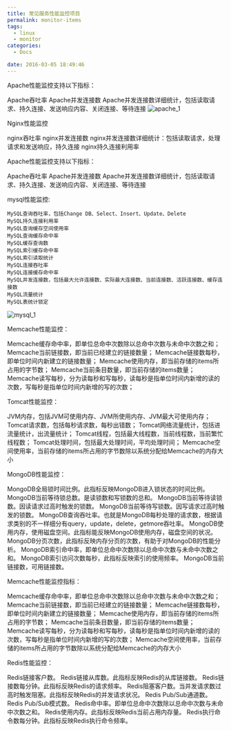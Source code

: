```yaml
---
title: 常见服务性能监控项目
permalink: monitor-items
tags:
  - linux
  - monitor
categories:
  - Docs

date: 2016-03-05 18:49:46
---
```


Apache性能监控支持以下指标：

Apache吞吐率
Apache并发连接数
Apache并发连接数详细统计，包括读取请求、持久连接、发送响应内容、关闭连接、等待连接
![apache_1](http://www.inpeace.cn/wp-content/uploads/2016/03/apache_1.png)
<!--more-->

Nginx性能监控

nginx吞吐率
nginx并发连接数
nginx并发连接数详细统计：包括读取请求，处理请求和发送响应，持久连接
nginx持久连接利用率

Apache性能监控支持以下指标：

Apache吞吐率
Apache并发连接数
Apache并发连接数详细统计，包括读取请求、持久连接、发送响应内容、关闭连接、等待连接

mysql性能监控:

	MySQL查询吞吐率，包括Change DB、Select、Insert、Update、Delete
	MySQL持久连接利用率
	MySQL查询缓存空间使用率
	MySQL查询缓存命中率
	MySQL缓存查询数
	MySQL索引缓存命中率
	MySQL索引读取统计
	MySQL连接吞吐率
	MySQL连接缓存命中率
	MySQL并发连接数，包括最大允许连接数、实际最大连接数、当前连接数、活跃连接数、缓存连接数
	MySQL流量统计
	MySQL表统计锁定
![mysql_1](http://www.inpeace.cn/wp-content/uploads/2016/03/mysql_1.png)

Memcache性能监控：

Memcache缓存命中率，即单位总命中次数除以总命中次数与未命中次数之和；
Memcache当前链接数，即当前已经建立的链接数量；
Memcache链接数每秒，即单位时间内新建立的链接数量；
Memcache使用内存，即当前存储的items所占用的字节数；
Memcache当前条目数量，即当前存储的items数量；
Memcache读写每秒，分为读每秒和写每秒，读每秒是指单位时间内新增的读的次数，写每秒是指单位时间内新增的写的次数；

Tomcat性能监控：

JVM内存，包括JVM可使用内存、JVM所使用内存、JVM最大可使用内存；
Tomcat请求数，包括每秒请求数，每秒出错数；
Tomcat网络流量统计，包括进流量统计，出流量统计；
Tomcat线程，包括最大线程数，当前线程数，当前繁忙线程数；
Tomcat处理时间，包括最大处理时间，平均处理时间；
Memcache空间使用率，当前存储的items所占用的字节数除以系统分配给Memcache的内存大小

MongoDB性能监控：

MongoDB全局锁时间比例。此指标反映MongoDB进入锁状态的时间比例。
MongoDB当前等待锁总数。是读锁数和写锁数的总和。
MongoDB当前等待读锁数。因读请求过高时触发的锁数。
MongoDB当前等待写锁数。因写请求过高时触发的锁数。
MongoDB查询吞吐率。也就是MongoDB每秒处理的请求数，根据请求类别的不一样细分有query，update，delete，getmore吞吐率。
MongoDB使用内存，使用磁盘空间。此指标能反映MongoDB使用内存，磁盘空间的状况。
MongoDB分页次数，此指标反映内存分页的次数，有助于对MongoDB的性能分析。
MongoDB索引命中率，即单位总命中次数除以总命中次数与未命中次数之和。
MongoDB索引访问次数每秒，此指标反映索引的使用频率。
MongoDB当前链接数，可用链接数。

Memcache性能监控指标：

Memcache缓存命中率，即单位总命中次数除以总命中次数与未命中次数之和；
Memcache当前链接数，即当前已经建立的链接数量；
Memcache链接数每秒，即单位时间内新建立的链接数量；
Memcache使用内存，即当前存储的items所占用的字节数；
Memcache当前条目数量，即当前存储的items数量；
Memcache读写每秒，分为读每秒和写每秒，读每秒是指单位时间内新增的读的次数，写每秒是指单位时间内新增的写的次数；
Memcache空间使用率，当前存储的items所占用的字节数除以系统分配给Memcache的内存大小

Redis性能监控：

Redis链接客户数。
Redis链接从库数。此指标反映Redis的从库链接数。
Redis链接数每分钟。此指标反映Redis的请求频率。
Redis阻塞客户数。当并发请求数过高时触发阻塞。此指标反映Redis的并发请求状况。
Redis Pub/Sub通道数。
Redis Pub/Sub模式数。
Redis命中率。即单位总命中次数除以总命中次数与未命中次数之和。
Redis使用内存。此指标反映Redis当前占用内存量。
Redis执行命令数每分钟。此指标反映Redis执行命令频率。